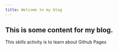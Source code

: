 ```yaml
---
title: Welcome to my blog
---
```

## This is some content for my blog. 
This skills activity is to learn about Github Pages
